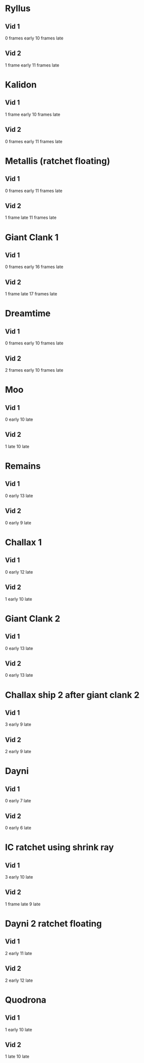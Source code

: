 # Ryllus
## Vid 1
0 frames early
10 frames late

## Vid 2
1 frame early
11 frames late


# Kalidon
## Vid 1
1 frame early
10 frames late

## Vid 2
0 frames early
11 frames late


# Metallis (ratchet floating)
## Vid 1
0 frames early
11 frames late

## Vid 2
1 frame late
11 frames late


# Giant Clank 1
## Vid 1
0 frames early
16 frames late

## Vid 2
1 frame late
17 frames late

# Dreamtime
## Vid 1
0 frames early
10 frames late

## Vid 2
2 frames early
10 frames late

# Moo
## Vid 1
0 early
10 late

## Vid 2
1 late
10 late

# Remains
## Vid 1
0 early
13 late

## Vid 2
0 early
9 late

# Challax 1
## Vid 1
0 early
12 late

## Vid 2
1 early
10 late

# Giant Clank 2
## Vid 1
0 early
13 late

## Vid 2
0 early
13 late

# Challax ship 2 after giant clank 2
## Vid 1
3 early
9 late

## Vid 2
2 early
9 late

# Dayni
## Vid 1
0 early
7 late

## Vid 2
0 early
6 late

# IC ratchet using shrink ray
## Vid 1
3 early
10 late

## Vid 2
1 frame late
9 late

# Dayni 2 ratchet floating
## Vid 1
2 early
11 late

## Vid 2
2 early
12 late

# Quodrona
## Vid 1
1 early
10 late

## Vid 2
1 late
10 late